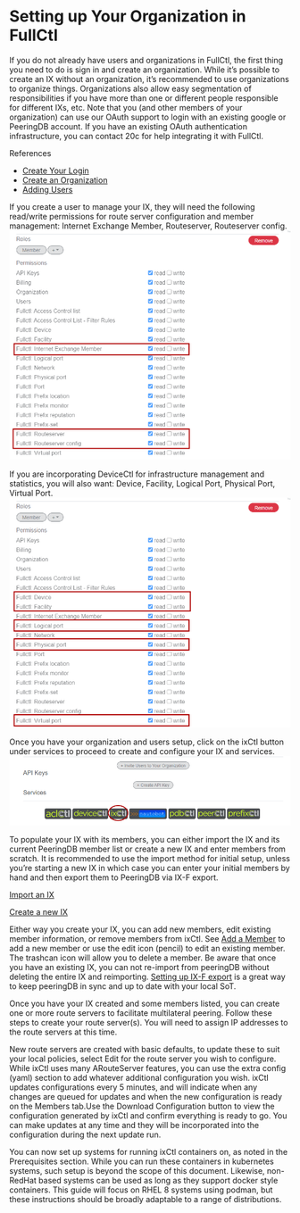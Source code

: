 # Setting up Your Organization in FullCtl

If you do not already have users and organizations in FullCtl, the first thing you need to do is sign in and create an organization. While it’s possible to create an IX without an organization, it’s recommended to use organizations to organize things. Organizations also allow easy segmentation of responsibilities if you have more than one or different people responsible for different IXs, etc. Note that you (and other members of your organization) can use our OAuth support to login with an existing google or PeeringDB account. If you have an existing OAuth authentication infrastructure, you can contact 20c for help integrating it with FullCtl.

References

- [Create Your Login](../aaaCtl/Sign-up-for-fullctl.md)
- [Create an Organization](../aaaCtl/Add-Organization.md)
- [Adding Users](../aaaCtl/Add-Users.md)

If you create a user to manage your IX, they will need the following read/write permissions for route server configuration and member management: Internet Exchange Member, Routeserver, Routeserver config.
   ![](ixmgr.png)
   
If you are incorporating DeviceCtl for infrastructure management and statistics, you will also want: Device, Facility, Logical Port, Physical Port, Virtual Port.
   ![](devicemgr.png)
   
Once you have your organization and users setup, click on the ixCtl button under services to proceed to create and configure your IX and services.
   ![](ixctl.png)

To populate your IX with its members, you can either import the IX and its current PeeringDB member list or create a new IX and enter members from scratch. It is recommended to use the import method for initial setup, unless you’re starting a new IX in which case you can enter your initial members by hand and then export them to PeeringDB via IX-F export.

[Import an IX](../ixctl/Import-an-IX.md)

[Create a new IX](../ixctl/Create-an-IX.md)

Either way you create your IX, you can add new members, edit existing member information, or remove members from ixCtl. See [Add a Member](../ixctl/Add-a-Member.md) to add a new member or use the edit icon (pencil) to edit an existing member. The trashcan icon will allow you to delete a member. Be aware that once you have an existing IX, you can not re-import from peeringDB without deleting the entire IX and reimporting. [Setting up IX-F export](../ixctl/Share-the-member-list.md) is a great way to keep peeringDB in sync and up to date with your local SoT.

Once you have your IX created and some members listed, you can create one or more route servers to facilitate multilateral peering. Follow these steps to create your route server(s). You will need to assign IP addresses to the route servers at this time.

New route servers are created with basic defaults, to update these to suit your local policies, select Edit for the route server you wish to configure. While ixCtl uses many ARouteServer features, you can use the extra config (yaml) section to add whatever additional configuration you wish. ixCtl updates configurations every 5 minutes, and will indicate when any changes are queued for updates and when the new configuration is ready on the Members tab.Use the Download Configuration button to view the configuration generated by ixCtl and confirm everything is ready to go. You can make updates at any time and they will be incorporated into the configuration during the next update run.

You can now set up systems for running ixCtl containers on, as noted in the Prerequisites section. While you can run these containers in kubernetes systems, such setup is beyond the scope of this document. Likewise, non-RedHat based systems can be used as long as they support docker style containers. This guide will focus on RHEL 8 systems using podman, but these instructions should be broadly adaptable to a range of distributions.
